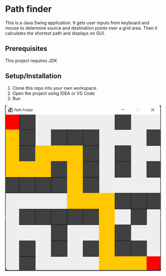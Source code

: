 # Path finder
This is a Java Swing application. It gets user inputs from keyboard and mouse to determine source and destination points over a grid area. Then it calculates the shortest path and displays on GUI.

## Prerequisites
This project requires JDK

## Setup/Installation
1. Clone this repo into your own workspace.
2. Open the project using IDEA or VS Code
3.  Run


![Pathfinder Screenshot](res/Screenshot.png)